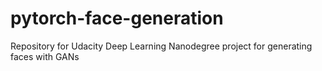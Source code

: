 # pytorch-face-generation

Repository for Udacity Deep Learning Nanodegree project for generating faces with GANs
